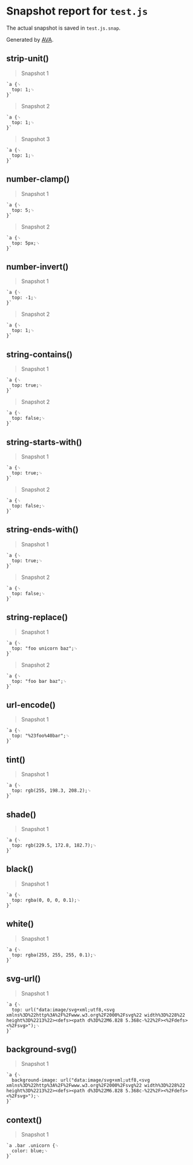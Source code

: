 # Snapshot report for `test.js`

The actual snapshot is saved in `test.js.snap`.

Generated by [AVA](https://avajs.dev).

## strip-unit()

> Snapshot 1

    `a {␊
      top: 1;␊
    }`

> Snapshot 2

    `a {␊
      top: 1;␊
    }`

> Snapshot 3

    `a {␊
      top: 1;␊
    }`

## number-clamp()

> Snapshot 1

    `a {␊
      top: 5;␊
    }`

> Snapshot 2

    `a {␊
      top: 5px;␊
    }`

## number-invert()

> Snapshot 1

    `a {␊
      top: -1;␊
    }`

> Snapshot 2

    `a {␊
      top: 1;␊
    }`

## string-contains()

> Snapshot 1

    `a {␊
      top: true;␊
    }`

> Snapshot 2

    `a {␊
      top: false;␊
    }`

## string-starts-with()

> Snapshot 1

    `a {␊
      top: true;␊
    }`

> Snapshot 2

    `a {␊
      top: false;␊
    }`

## string-ends-with()

> Snapshot 1

    `a {␊
      top: true;␊
    }`

> Snapshot 2

    `a {␊
      top: false;␊
    }`

## string-replace()

> Snapshot 1

    `a {␊
      top: "foo unicorn baz";␊
    }`

> Snapshot 2

    `a {␊
      top: "foo bar baz";␊
    }`

## url-encode()

> Snapshot 1

    `a {␊
      top: "%23foo%40bar";␊
    }`

## tint()

> Snapshot 1

    `a {␊
      top: rgb(255, 198.3, 208.2);␊
    }`

## shade()

> Snapshot 1

    `a {␊
      top: rgb(229.5, 172.8, 182.7);␊
    }`

## black()

> Snapshot 1

    `a {␊
      top: rgba(0, 0, 0, 0.1);␊
    }`

## white()

> Snapshot 1

    `a {␊
      top: rgba(255, 255, 255, 0.1);␊
    }`

## svg-url()

> Snapshot 1

    `a {␊
      top: url("data:image/svg+xml;utf8,<svg xmlns%3D%22http%3A%2F%2Fwww.w3.org%2F2000%2Fsvg%22 width%3D%228%22 height%3D%2213%22><defs><path d%3D%22M6.828 5.368c-%22%2F><%2Fdefs><%2Fsvg>");␊
    }`

## background-svg()

> Snapshot 1

    `a {␊
      background-image: url("data:image/svg+xml;utf8,<svg xmlns%3D%22http%3A%2F%2Fwww.w3.org%2F2000%2Fsvg%22 width%3D%228%22 height%3D%2213%22><defs><path d%3D%22M6.828 5.368c-%22%2F><%2Fdefs><%2Fsvg>");␊
    }`

## context()

> Snapshot 1

    `a .bar .unicorn {␊
      color: blue;␊
    }`
